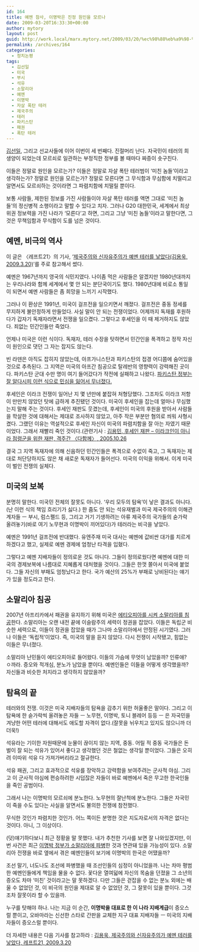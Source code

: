 ```yaml
---
id: 164
title: 예멘 참사, 이명박은 진정 원인을 모르나
date: 2009-03-20T16:33:30+00:00
author: mytory
layout: post
guid: http://work.local/marx.mytory.net/2009/03/20/%ec%98%88%eb%a9%98-%ec%b0%b8%ec%82%ac-%ec%9d%b4%eb%aa%85%eb%b0%95%ec%9d%80-%ec%a7%84%ec%a0%95-%ec%9b%90%ec%9d%b8%ec%9d%84-%eb%aa%a8%eb%a5%b4%eb%82%98/
permalink: /archives/164
categories:
  - 정치논평
tags:
  - 김선일
  - 미국
  - 부시
  - 석유
  - 소말리아
  - 예멘
  - 이명박
  - 자살 폭탄 테러
  - 제국주의
  - 테러
  - 파키스탄
  - 패권
  - 폭탄 테러
---
```

<a href="http://www.left21.com/article/1369" target="_blank" title="최일붕, 정부의 파병 강행 방침이 김선일 씨를 죽였다, 다함께, 2004.6.26">김선일</a>, 그리고 선교사들에 이어 이번이 세 번째다. 진절머리 난다. 자국민이 테러의 희생양이 되었는데 모르쇠로 일관하는 부정직한 정부를 볼 때마다 짜증이 솟구친다.

이들은 정말로 원인을 모르는가? 이들은 정말로 자살 폭탄 테러범이 ‘미친 놈들’이라고 생각하는가? 정말로 원인을 모르는가? 정말로 모른다면 그 무식함과 무심함에 치떨리고 알면서도 모르쇠하는 것이라면 그 파렴치함에 치떨릴 뿐이다.

보통 사람들, 제한된 정보를 가진 사람들이야 자살 폭탄 테러를 액면 그대로 ‘미친 놈들’의 정신병적 소행이라고 말할 수 있다고 치자. 그러나 G20 대한민국, 세계에서 최상위권 정보력을 가진 나라가 ‘모른다’고 하면, 그리고 그냥 ‘미친 놈들’이라고 말한다면, 그것은 무책임함과 무식함이 도를 넘은 것이다.

## 예멘, 비극의 역사

<div class="gray-textbox">
  <p>
    이 글은 〈레프트21〉의 기사, ‘<a href="http://www.left21.com/article/6250" target="_blank">제국주의와 신자유주의가 예멘 테러를 낳았다(김용욱, 2009.3.20)</a>’를 주로 참고해서 썼다.
  </p>
</div>

예멘은 1967년까지 영국의 식민지였다. 나이좀 먹은 사람들은 알겠지만 1980년대까지는 우리나라와 함께 세계에서 몇 안 되는 분단국이기도 했다. 1980년대에 비로소 통일이 되면서 예멘 사람들은 좀 희망을 느끼기 시작했다.

그러나 이 환상은 1991년, 미국이 걸프전을 일으키면서 깨졌다. 걸프전은 중동 정세를 무지하게 불안정하게 만들었다. 사실 말이 안 되는 전쟁이었다. 어제까지 독재를 후원하다가 갑자기 독재자라면서 전쟁을 일으켰다. 그렇다고 후세인을 이 때 제거하지도 않았다. 죄없는 민간인들만 죽었다.

언제나 미국은 이런 식이다. 독재자, 테러 수장을 탓하면서 민간인을 폭격하고 정작 자신이 원인으로 댓던 그 자는 잡지도 않는다.

<div class="gray-textbox">
  <p>
    빈 라덴은 아직도 잡히지 않았는데, 아프가니스탄과 파키스탄의 접경 어디쯤에 숨어있을 것으로 추측된다. 그 지역은 미국의 아프간 침공으로 탈레반의 영향력이 강력해진 곳이다. 파키스탄 군대 수만 명이 여기 들어갔다가 작전에 실패하고 나왔다. <a href="http://www.left21.com/article/6182" title="유리 프라사드, 탈레반과 타협한 파키스탄 정부, 〈레프트21〉, 2009.2.26" target="_blank">파키스탄 정부는 잘 알다시피 이런 식으로 민심을 잃어서 무너졌다.</a>
  </p>
  
  <p>
    후세인은 이라크 전쟁이 일어난 지 몇 년만에 붙잡혀 처형당했다. 그조차도 이라크 저항이 만만치 않았던 탓에 급하게 추진됐던 것이다. 미국이 후세인을 잡는데 얼마나 무심했는지 말해 주는 것이다. 후세인 재판도 웃겼는데, 후세인이 미국의 후원을 받아서 사람들을 학살한 것에 대해서는 제대로 조사하지 않았고, 아주 작은 부분만 혐의로 씌워 사형시켰다. 그랬던 이유는 역설적으로 후세인 자신이 미국의 파렴치함을 잘 아는 자였기 때문이었다. 그래서 재빨리 죽인 것이다.(관련기사 : <a href="http://www.left21.com/article/2567" target="_blank" title="기사 보기">김용민, 후세인 재판 &#8211; 이라크인이 아니라 점령군을 위한 재판, 격주간 〈다함께〉, 2005.10.26</a>
  </p>
</div>

결국 그 지역 독재자에 의해 신음하던 민간인들은 폭격으로 수없이 죽고, 그 독재자는 제대로 처단당하지도 않은 채 새로운 독재자가 들어선다. 미국의 이익을 위해서. 이게 미국이 벌인 전쟁의 실체다.

## 미국의 보복

분명히 말한다. 미국민 전체의 잘못도 아니다. ‘우리 모두의 탐욕’이 낳은 결과도 아니다.(난 이런 식의 책임 흐리기가 싫다.) 한 줌도 안 되는 석유재벌과 미국 제국주의의 이해관계자들 ㅡ 부시, 럼스펠드 등, 그리고 거기 기생하려는 아류 제국주의 국가들의 숟가락 올려놓기(바로 여기 노무현과 이명박이 끼어있다)가 테러라는 비극을 낳았다.

예멘은 1991년 걸프전에 반대했다. 유엔주재 미국 대사는 예멘에 값비싼 대가를 치르게 하겠다고 했고, 실제로 예멘 경제에 엄청난 타격을 입혔다.

그렇다고 예멘 지배자들이 정의로운 것도 아니다. 그들이 정의로웠다면 예멘에 대한 미국의 경제보복에 나름대로 지혜롭게 대처했을 것이다. 그들은 한껏 쫄아서 미국에 붙었다. 그들 자신의 부패도 엄청났다고 한다. 국가 예산의 25%가 부패로 낭비된다는 얘기가 있을 정도라고 한다.

## 소말리아 침공

2007년 아프리카에서 패권을 유지하기 위해 미국은 <a href="http://www.left21.com/article/3750" target="_blank" title="찰리 킴버, 에티오피아가 부시의 제국주의 십자군 원정에 동참하다, 〈맞불〉, 2007.1.10">에티오피아를 시켜 소말리아를 침공</a>한다. 소말리아는 오랜 내전 끝에 이슬람주의 세력이 정권을 잡았다. 이들은 독립군 비슷한 세력으로, 이들이 정권을 잡았을 때가 그나마 소말리아에서 안정된 시기였다. 그러나 이들은 ‘독립적’이었다. 즉, 미국의 말을 듣지 않았다. 다시 전쟁이 시작됐고, 힘없는 이들은 무너졌다.

소말리아 난민들이 에티오피아로 들어왔다. 이들의 가슴에 무엇이 남았을까? 인류애? ㅇ까라. 증오와 적개심, 분노가 남았을 뿐이다. 예멘인들은 이들을 어떻게 생각했을까? 자신들과 비슷한 처지라고 생각하지 않았을까?

## 탐욕의 끝

테러와의 전쟁. 이것은 미국 지배자들의 탐욕을 감추기 위한 허울좋은 말이다. 그리고 이 탐욕에 한 숟가락씩 올려놓은 자들 ㅡ 노무현, 이명박, 토니 블레어 등등 ㅡ 은 자국민을 겨냥한 어떤 테러에 대해서도 애도할 자격이 없다.(잘못을 뉘우치고 있지도 않으니까 더더욱!)

석유라는 기이한 자원때문에 눈물이 끊이지 않는 지역, 중동. 어릴 적 중동 국가들은 돈벌이 잘 되는 석유가 있어서 좋다고 생각했던 것은 철없는 생각일 뿐이었다. 그들은 오히려 이따위 석유 다 가져가버리라고 절규한다.

석유 패권, 그리고 효과적으로 석유를 장악하고 강력함을 보여주려는 군사적 야심. 그리고 이 군사적 야심에 편승하려한 시덥잖은 자들이 바로 예멘에서 죽은 무고한 한국인들을 죽인 공범이다.

그래서 나는 이명박의 모르쇠에 분노한다. 노무현의 잘난척에 분노한다. 그들은 자국민이 죽을 수도 있다는 사실을 알면서도 불의한 전쟁에 참전했다.

무식한 것인가 파렴치한 것인가. 어느 쪽이든 분명한 것은 지도자로서의 자격은 없다는 것이다. 아니, 그 이상이다.

<div class="gray-textbox">
  <p>
    (덧)얘기하다보니 최근 정황을 말 못했다. 내가 추천한 기사를 보면 잘 나와있겠지만, 이번 사건은 최근 <a href="http://www.left21.com/article/6205" target="_blank" title="[석유를 둘러싼 열강들의 각축] 소말리아 파병은 “테러와의 전쟁” 동참">이명박 정부가 소말리아에 파병</a>한 것과 연관돼 있을 가능성이 있다. 소말리아 전쟁을 바로 옆에서 겪은 예멘인들이 보기에 이명박의 한국은 어땠을까?
  </p>
  
  <p>
    조선 말기, 너도나도 조선에 파병했을 때 조선인들의 심정이 아니었을까. 나는 차마 평범한 예멘인들에게 책임을 물을 수 없다. 꽃다운 열여덟에 자신의 목숨을 던졌을 그 소년의 증오도 차마 ‘미친’ 것이라고는 말 못하겠다. 다만 그들은 걷잡을 수 없는 분노 외에는 배울 수 없었던 것, 이 비극의 원인을 제대로 알 수 없었던 것, 그 잘못이 있을 뿐이다. 그것조차 잘못이라 할 수 있을까.
  </p>
  
  <p>
    누구를 탓해야 하나. 나는 지금 이 순간, <strong>이명박을 대표로 한 이 나라 지배계급</strong>이 증오스럴 뿐이고, 오바마라는 신선한 스타로 간판을 교체한 지구 대표 지배자들 ㅡ 미국의 지배자들이 증오스럴 뿐이다.
  </p>
  
  <p>
    더 자세한 내용은 다음 기사를 참고하라 : <a href="http://www.left21.com/article/6250" target="_blank">김용욱, 제국주의와 신자유주의가 예멘 테러를 낳았다, 레프트21, 2009.3.20</a>
  </p>
</div>